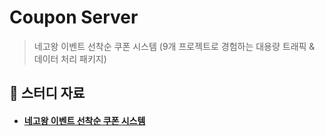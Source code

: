 # Coupon Server

> 네고왕 이벤트 선착순 쿠폰 시스템 (9개 프로젝트로 경험하는 대용량 트래픽 & 데이터 처리 패키지)

## :book: 스터디 자료

- #### [네고왕 이벤트 선착순 쿠폰 시스템](https://github.com/prod-j/coupon-version-management)

